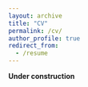```yaml
---
layout: archive
title: "CV"
permalink: /cv/
author_profile: true
redirect_from:
  - /resume
---
```


**Under construction**